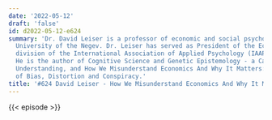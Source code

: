 ```yaml
---
date: '2022-05-12'
draft: 'false'
id: d2022-05-12-e624
summary: 'Dr. David Leiser is a professor of economic and social psychology at Ben-Gurion
  University of the Negev. Dr. Leiser has served as President of the Economic Psychology
  division of the International Association of Applied Psychology (IAAP) since 2014.
  He is the author of Cognitive Science and Genetic Epistemology - a Case Study of
  Understanding, and How We Misunderstand Economics And Why It Matters: The Psychology
  of Bias, Distortion and Conspiracy.'
title: '#624 David Leiser - How We Misunderstand Economics And Why It Matters'
---
```

{{< episode >}}

